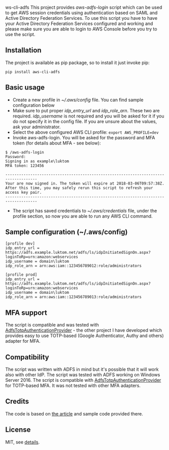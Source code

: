 ws-cli-adfs
This project provides *aws-adfs-login* script which can be used to get AWS session credentials using authentication based on SAML and Active Directory Federation Services.
To use this script you have to have your Active Directory Federation Services configured and working and please make sure you are able to login to AWS Console before you try to use the script.

## Installation

The project is available as pip package, so to install it just invoke pip:
```
pip install aws-cli-adfs
```

## Basic usage
* Create a new profile in *~/.aws/config* file. You can find sample configuration below
* Make sure to put proper *idp_entry_url* and *idp_role_arn*. These two are required. *idp_username* is not required and you will be asked for it if you do not specify it in the config file. If you are unsure about the values, ask your administrator.
* Select the above configured AWS CLI profile: ```export AWS_PROFILE=dev```
* Invoke aws-adfs-login. You will be asked for the password and MFA token (for details about MFA - see below):
```
$ /aws-adfs-login
Password:
Signing in as example\luktom
MFA token: 123456

------------------------------------------------------------------------------------
Your are now signed in. The token will expire at 2018-03-06T09:57:38Z.
After this time, you may safely rerun this script to refresh your access key pair.
------------------------------------------------------------------------------------
```
* The script has saved credentials to *~/.aws/credentials* file, under the profile section, so now you are able to run any AWS CLI command.

## Sample configuration (~/.aws/config)
```
[profile dev]
idp_entry_url = https://adfs.example.luktom.net/adfs/ls/idpInitiatedSignOn.aspx?loginToRp=urn:amazon:webservices
idp_username = domain\luktom
idp_role_arn = arn:aws:iam::123456789012:role/administrators

[profile prod]
idp_entry_url = https://adfs.example.luktom.net/adfs/ls/idpInitiatedSignOn.aspx?loginToRp=urn:amazon:webservices
idp_username = domain\luktom
idp_role_arn = arn:aws:iam::123456789013:role/administrators
```
## MFA support
The script is compatible and was tested with [AdfsTotpAuthenticationProvider](https://github.com/tomaszkiewicz/AdfsTotpAuthenticationProvider) - the other project I have developed which provides easy to use TOTP-based (Google Authenticator, Authy and others) adapter for MFA.

## Compatibility
The script was written with ADFS in mind but it's possible that it will work also with other IdP.
The script was tested with ADFS working on Windows Server 2016.
The script is compatible with [AdfsTotpAuthenticationProvider](https://github.com/tomaszkiewicz/AdfsTotpAuthenticationProvider) for TOTP-based MFA. It was not tested with other MFA adapters.

## Credits
The code is based on [the article](https://aws.amazon.com/blogs/security/how-to-implement-a-general-solution-for-federated-apicli-access-using-saml-2-0/) and sample code provided there.

## License
MIT, see [details](LICENSE).
